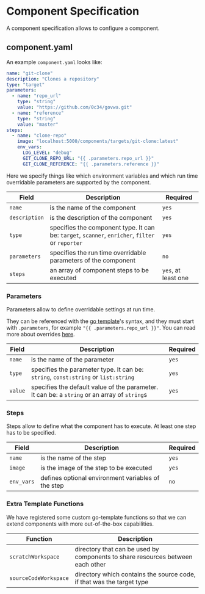 # Component Specification

A component specification allows to configure a component.

## component.yaml

An example `component.yaml` looks like:

```yaml
name: "git-clone"
description: "Clones a repository"
type: "target"
parameters:
  - name: "repo_url"
    type: "string"
    value: "https://github.com/0c34/govwa.git"
  - name: "reference"
    type: "string"
    value: "master"
steps:
  - name: "clone-repo"
    image: "localhost:5000/components/targets/git-clone:latest"
    env_vars:
      LOG_LEVEL: "debug"
      GIT_CLONE_REPO_URL: "{{ .parameters.repo_url }}"
      GIT_CLONE_REFERENCE: "{{ .parameters.reference }}"
```

Here we specify things like which environment variables and which run time overridable parameters
are supported by the component.

| Field         | Description                                                                                      | Required            |
|---------------|--------------------------------------------------------------------------------------------------|---------------------|
| `name`        | is the name of the component                                                                     | `yes`               |
| `description` | is the description of the component                                                              | `yes`               |
| `type`        | specifies the component type. It can be: `target`, `scanner`, `enricher`, `filter` or `reporter` | `yes`               |
| `parameters`  | specifies the run time overridable parameters of the component                                   | `no`                |
| `steps`       | an array of component steps to be executed                                                       | `yes`, at least one |

### Parameters

Parameters allow to define overridable settings at run time.

They can be referenced with the [go template](https://pkg.go.dev/text/template)'s syntax, and they must start with
`.parameters`, for example `"{{ .parameters.repo_url }}"`. You can read more about overrides [here](../workflow/SPEC.md).

| Field   | Description                                                                                  | Required |
|---------|----------------------------------------------------------------------------------------------|----------|
| `name`  | is the name of the parameter                                                                 | `yes`    |
| `type`  | specifies the parameter type. It can be: `string`, `const:string` or `list:string`           | `yes`    |
| `value` | specifies the default value of the parameter. It can be: a `string` or an array of `string`s | `yes`    |

### Steps

Steps allow to define what the component has to execute. At least one step has to be specified.

| Field      | Description                                        | Required |
|------------|----------------------------------------------------|----------|
| `name`     | is the name of the step                            | `yes`    |
| `image`    | is the image of the step to be executed            | `yes`    |
| `env_vars` | defines optional environment variables of the step | `no`     |

### Extra Template Functions

We have registered some custom go-template functions so that we can extend components with more out-of-the-box capabilities.

| Function              | Description                                                                    |
|-----------------------|--------------------------------------------------------------------------------|
| `scratchWorkspace`    | directory that can be used by components to share resources between each other |
| `sourceCodeWorkspace` | directory which contains the source code, if that was the target type          |
